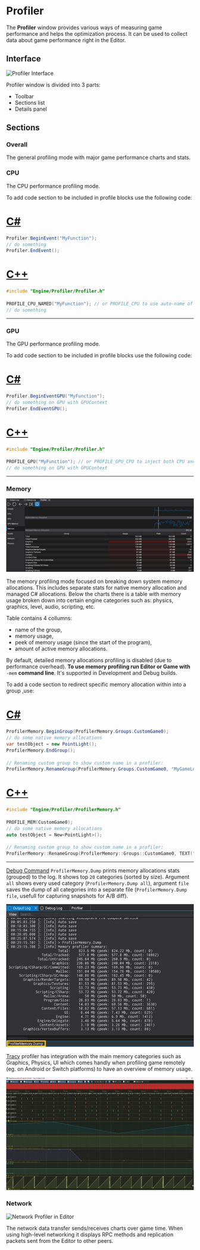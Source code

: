 # Profiler

The **Profiler** window provides various ways of measuring game performance and helps the optimization process. It can be used to collect data about game performance right in the Editor.

## Interface

![Profiler Interface](media/profiler-layout.png)

Profiler window is divided into 3 parts:
* Toolbar
* Sections list
* Details panel

## Sections

### Overall

The general profiling mode with major game performance charts and stats.

### CPU

The CPU performance profiling mode.

To add code section to be included in profile blocks use the following code:

# [C#](#tab/code-csharp)
```cs
Profiler.BeginEvent("MyFunction");
// do something
Profiler.EndEvent();
```
# [C++](#tab/code-cpp)
```cpp
#include "Engine/Profiler/Profiler.h"

PROFILE_CPU_NAMED("MyFunction"); // or PROFILE_CPU to use auto-name of the current function
// do something
```
***

### GPU

The GPU performance profiling mode.

To add code section to be included in profile blocks use the following code:

# [C#](#tab/code-csharp)
```cs
Profiler.BeginEventGPU("MyFunction");
// do something on GPU with GPUContext
Profiler.EndEventGPU();
```
# [C++](#tab/code-cpp)
```cpp
#include "Engine/Profiler/Profiler.h"

PROFILE_GPU("MyFunction"); // or PROFILE_GPU_CPU to inject both CPU and GPU profile event
// do something on GPU with GPUContext
```
***

### Memory

![Memory Profiler in Editor](media/memory-profiler-editor.png)

The memory profiling mode focused on breaking down system memory allocations. This includes separate stats for native memory allocation and managed C# allocations. Below the charts there is a table with memory usage broken down into certain engine categories such as: physics, graphics, level, audio, scripting, etc.

Table contains 4 collumns:
* name of the group,
* memory usage,
* peek of memory usage (since the start of the program),
* amount of active memory allocations.

By default, detailed memory allocations profiling is disabled (due to performance overhead). **To use memory profiling run Editor or Game with** `-mem` **command line**. It's supported in Development and Debug builds.

To add a code section to redirect specific memory allocation within into a group ,use:

# [C#](#tab/code-csharp)
```cs
ProfilerMemory.BeginGroup(ProfilerMemory.Groups.CustomGame0);
// do some native memory allocations
var testObject = new PointLight();
ProfilerMemory.EndGroup();

// Renaming custom group to show custom name in a profiler:
ProfilerMemory.RenameGroup(ProfilerMemory.Groups.CustomGame0, "MyGameLogic");
```
# [C++](#tab/code-cpp)
```cpp
#include "Engine/Profiler/ProfilerMemory.h"

PROFILE_MEM(CustomGame0);
// do some native memory allocations
auto testObject = New<PointLight>();

// Renaming custom group to show custom name in a profiler:
ProfilerMemory::RenameGroup(ProfilerMemory::Groups::CustomGame0, TEXT("MyGameLogic"));
```
***

[Debug Command](../../scripting/advanced/debug-commands.md) `ProfilerMemory.Dump` prints memory allocations stats (grouped) to the log. It shows top `20` categories (sorted by size). Argument `all` shows every used category (`ProfilerMemory.Dump all`), argument `file` saves the dump of all categories into a separate file (`ProfilerMemory.Dump file`, usefull for capturing snapshots for A/B diff).

![Memory Dump Command](media/memory-dump-command.png)

[Tracy](tracy.md) profiler has integration with the main memory categories such as Graphics, Physics, UI which comes handly when profiling game remotely (eg. on Android or Switch platforms) to have an overview of memory usage.

![Tracy Memory Profiler](media/tracy-memory.png)

### Network

![Network Profiler in Editor](media/network-profiler.png)

The network data transfer sends/receives charts over game time. When using high-level networking it displays RPC methods and replication packets sent from the Editor to other peers.
